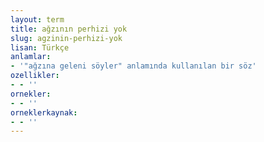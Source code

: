 ```yaml
---
layout: term
title: ağzının perhizi yok
slug: agzinin-perhizi-yok
lisan: Türkçe
anlamlar:
- '"ağzına geleni söyler" anlamında kullanılan bir söz'
ozellikler:
- - ''
ornekler:
- - ''
orneklerkaynak:
- - ''
---
```

